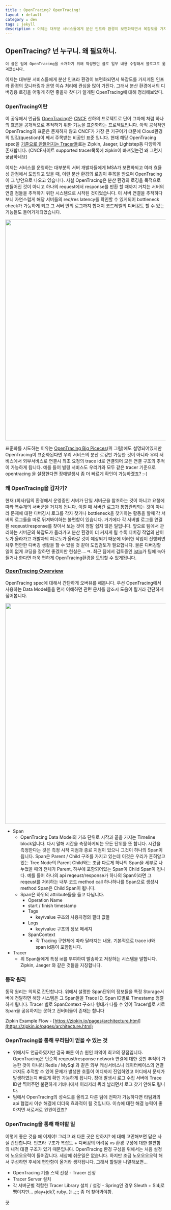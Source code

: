 ```yaml
---
title : OpenTracing? OpenTracing!
layout : default
category : dev
tags : jekyll
description : 이제는 대부분 서비스들에게 분산 인프라 환경이 보편화되면서 복잡도를 가지게된 인프라 환경의 모니터링과 운영 이슈 처리에 관심을 많이 가진다. 그래서 분산 환경에서의 디버깅용 로깅을 어떻게 하면 좋을까 찾다가 알게된 OpenTracing에 대해 정리해보았다.
---
```


## OpenTracing? 넌 누구니. 왜 필요하니.

```
이 글은 팀에 OpenTracing을 소개하기 위해 작성했던 글로 일부 내용 수정해서 블로그로 옮겨왔습니다. 
```

이제는 대부분 서비스들에게 분산 인프라 환경이 보편화되면서 복잡도를 가지게된 인프라 환경의 모니터링과 운영 이슈 처리에 관심을 많이 가진다. 그래서 분산 환경에서의 디버깅용 로깅을 어떻게 하면 좋을까 찾다가 알게된 OpenTracing에 대해 정리해보았다.

### OpenTracing이란

이 공유에서 언급될 [OpenTracing](https://opentracing.io/)은 [CNCF](https://www.cncf.io/) 산하의 프로젝트로 단어 그자체 처럼 하나의 흐름을 공개적으로 추적하기 위한 기능을 표준화하는 프로젝트입니다. 아직 공식적인 OpenTracing의 표준은 존재하지 않고 CNCF가 가장 큰 기구이기 떄문에 Cloud환경의 입김(question)이 쎄서 주목받는 비공인 표준 입니다. 현재 해당 OpenTracing spec을 [기준으로 만들어지는 Tracer들](https://opentracing.io/docs/supported-tracers/)로는 Zipkin, Jaeger, Lightstep등 다양하게 존재합니다. (CNCF사이트 supported tracer목록에 zipkin이 빠져있는건 왜 그런지 궁금하네요)

이제는 서비스를 운영하는 대부분의 서버 개발자들에게 MSA가 보편화되고 여러 효율성 관점에서 도입되고 있을 때, 이런 분산 환경의 로깅이 주목을 받으며 OpenTracing이 그 방안으로 나오고 있습니다. 사실 OpenTracing은 분산 환경의 로깅을 목적으로 만들어진 것이 아니고 하나의 request에서 response를 반환 할 때까지 거치는 서버의 연결 점들을 추적하기 위한 시스템으로 시작된 것이었습니다. 이 서버 연결을 추적하다보니 자연스럽게 해당 서버들의 req/res latency를 확인할 수 있게되어 bottleneck check가 가능하게 되고 그 서버 안의 로그까지 합쳐져 코드레벨의 디버깅도 할 수 있는 기능들도 들어가게되었습니다. 

<img src="https://opentracing.io/img/overview-intro/tracing2_0.png" width="694">

표준화를 시도하는 이유는 [OpenTracing Big Piceces](https://opentracing.io/docs/overview/)(위 그림)에도 설명되어있지만 OpenTracing이 표준화된다면 우리 서비스의 분산 로깅만 가능한 것이 아니라 우리 서비스에서 외부서비스로 연결시 최초 요청의 trace id로 연결되어 모든 연결 구조의 추적이 가능하게 됩니다. 예를 들어 빌링 서비스도 우리가와 모두 같은 tracer 기준으로 opentracing 을 설정한다면 장애발생시 좀 더 빠르게 확인이 가능하곘죠? :-)

### 왜 OpenTracing을 갑자기?

현재 (회사)팀의 환경에서 운영중인 서버가 단일 서버군을 참조하는 것이 아니고 요청에 따라 복수개의 서버군을 거치게 됩니다. 이럴 때 서버간 로그가 통합관리되는 것이 아니라 문제에 대한 디버깅시 로그를 각자 찾거나 bottleneck을 찾기하는 활동을 할때 각 서버의 로그들을 따로 뒤져봐야하는 불편함이 있습니다. 거기에다 각 서버별 로그를 연결된 reqeust/response를 찾아서 보는 것이 정말 쉽지 않은 일입니다. 앞으로 팀에서 관리하는 서버군의 복잡도가 올라가고 분산 환경이 더 커지게 될 수록 디버깅 작업의 난이도가 올라가고 개발자의 피로도가 올라갈 것이 예상되기 때문에 이러한 작업이 진행되면 차후 편안한 디버깅 생활을 할 수 있을 것 같아 도입검토가 필요합니다. 물론 디버깅할 일이 없게 코딩을 잘하면 좋겠지만 현실은....ㅋ. 최근 팀에서 검토중인 [istio](https://istio.io/)가 팀에 녹아들거나 한다면 더욱 편하게 OpenTracing환경을 도입할 수 있게됩니다.

### [OpenTracing Overview](https://opentracing.io/docs/overview/)

OpenTracing spec에 대해서 간단하게 오버뷰를 해봅니다. 우선 OpenTracing에서 사용하는 Data Model들을 먼저 이해하면 관련 문서를 참조시 도움이 될거라 간단하게 짚어봅니다.

<img src="https://opentracing.io/img/overview-intro/tracing1_0.png" width="694">

- Span
    - OpenTracing Data Model의 기초 단위로 시작과 끝을 가지는 Timeline block입니다. 다시 말해 시간을 측정하게되는 모든 단위를 뜻 합니다. 시간을 측정한다는 것은 측정 시작 지점과 종료 지점이 있으니 그것이 하나의 Span이 됩니다. Span은 Parent / Child 구조를 가지고 있는데 이것은 우리가 흔히알고있는 Tree Node의 Parent Child와는 조금 다르게 하나의 Span을 세부로 나누었을 때의 전체가 Parent, 하부에 포함되어있는 Span이 Child Span이 됩니다. 예를 들어 하나의 api reqeust/response가 하나의 Span이라면 그 reqeust를 처리하는 내부 코드 method call 하나하나를 Span으로 생성시 method Span은 Child Span이 됩니다.
    - Span은 하위의 attribute들을 들고 다닙니다.
        - Operation Name
        - start / finish timestamp
        - Tags
            - key/value 구조의 사용자정의 필터 값들
        - Logs
            - key/value 구조의 정보 메세지
        - SpanContext
            - 각 Tracing 구현체에 따라 달라지는 내용. 기본적으로 trace id와 span id등이 포함됩니다.
- Tracer
    - 위 Span들에게 특정 id를 부여하여 발송하고 저장하는 시스템을 말합니다. Zipkin, Jaeger 와 같은 것들을 지칭합니다.

### 동작 원리
동작 원리는 의외로 간단합니다. 위에서 설명한 Span단위의 정보들을 특정 Storage서버에 전달하면 해당 시스템은 그 Span들을 Trace ID, Span ID별로 Timestamp 정렬하게 됩니다. Tracer 별로 SpanContext 구조나 형태가 다를 수 있어 Tracer별로 서로 Span을 공유하지는 못하고 컨버터들이 존재는 합니다

Zipkin Example Flow - [https://zipkin.io/pages/architecture.html](https://zipkin.io/pages/architecture.html) 

### OepnTracing을 통해 우리팀이 얻을 수 있는 것
- 위에서도 언급하였지만 결국 빠른 이슈 원인 파악이 최고의 장점입니다. OpenTracing은 단순히 reqeust/response network 연결에 대한 것만 추적이 가능한 것이 아니라 Redis / MySql 과 같은 외부 캐싱서비스나 데이터베이스의 연결 까지도 추적할 수 있어 문제가 발생한 호툴이 어디까지 진입하였고 어디에서 문제가 발생하였는지 빠르게 확인 가능하게 됩니다. 장애 발생시 로그 수집 서버에 Trace ID만 찍어주면 불편하게 키바나에서 이리저리 쿼리 날리면서 로그 찾기 안해도 됩니다.
- 팀에서 OpenTracing의 성숙도를 올리고 다른 팀에 전파가 가능하다면 타팀과의 api 협업시 이슈 해결에 더더욱 효과적이 될 것입니다. 이슈에 대한 해결 능력이 좋아지면 서로서로 윈윈이겠죠?

### OpenTracing을 통해 해야할 일
이렇게 좋은 것을 왜 이제야! 그리고 왜 다른 곳은 안하지? 에 대해 고민해보면 답은 사실 간단합니다. 인프라 구조가 복잡도 + 디버깅의 어려움 vs 환경 구성에 대한 불편함 의 내적 대결 구조가 있기 때문입니다. OpenTracing 환경 구성을 위해서는 처음 설정에 노오오오력이 들어갑니다. 세상에 쉬운일은 없습니다. 하지만 조금 노오오오오력 해서 구성하면 후세에 편안함이 올거라 생각됩니다. 그래서 할일을 나열해보면...

- OpenTracing 기술 스택 선정 - Tracer 선정
- Tracer Server 설치
- 각 서버군별 적합한 Tracer Library 설치 / 설정
        - Spring인 경우 Sleuth + Sl4j로 떙이지만... play+jdk7, ruby..는..;;; 좀 더 찾아봐야함.

끗